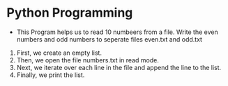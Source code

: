 # Python Programming
* This Program helps us to read 10 numbeers from a file. Write the even numbers and odd numbers to seperate files even.txt and odd.txt
1. First, we create an empty list.
2. Then, we open the file numbers.txt in read mode.
3. Next, we iterate over each line in the file and append the line to the list.
4. Finally, we print the list.
